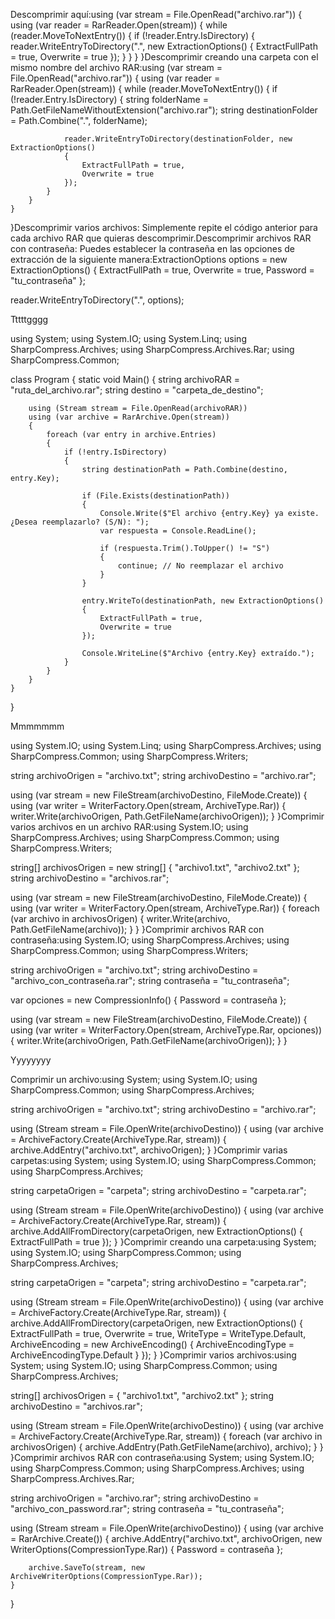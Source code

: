 Descomprimir aquí:using (var stream = File.OpenRead("archivo.rar"))
{
    using (var reader = RarReader.Open(stream))
    {
        while (reader.MoveToNextEntry())
        {
            if (!reader.Entry.IsDirectory)
            {
                reader.WriteEntryToDirectory(".", new ExtractionOptions()
                {
                    ExtractFullPath = true,
                    Overwrite = true
                });
            }
        }
    }
}Descomprimir creando una carpeta con el mismo nombre del archivo RAR:using (var stream = File.OpenRead("archivo.rar"))
{
    using (var reader = RarReader.Open(stream))
    {
        while (reader.MoveToNextEntry())
        {
            if (!reader.Entry.IsDirectory)
            {
                string folderName = Path.GetFileNameWithoutExtension("archivo.rar");
                string destinationFolder = Path.Combine(".", folderName);

                reader.WriteEntryToDirectory(destinationFolder, new ExtractionOptions()
                {
                    ExtractFullPath = true,
                    Overwrite = true
                });
            }
        }
    }
}Descomprimir varios archivos: Simplemente repite el código anterior para cada archivo RAR que quieras descomprimir.Descomprimir archivos RAR con contraseña: Puedes establecer la contraseña en las opciones de extracción de la siguiente manera:ExtractionOptions options = new ExtractionOptions()
{
    ExtractFullPath = true,
    Overwrite = true,
    Password = "tu_contraseña"
};

reader.WriteEntryToDirectory(".", options);


Tttttgggg

using System;
using System.IO;
using System.Linq;
using SharpCompress.Archives;
using SharpCompress.Archives.Rar;
using SharpCompress.Common;

class Program
{
    static void Main()
    {
        string archivoRAR = "ruta_del_archivo.rar";
        string destino = "carpeta_de_destino";

        using (Stream stream = File.OpenRead(archivoRAR))
        using (var archive = RarArchive.Open(stream))
        {
            foreach (var entry in archive.Entries)
            {
                if (!entry.IsDirectory)
                {
                    string destinationPath = Path.Combine(destino, entry.Key);

                    if (File.Exists(destinationPath))
                    {
                        Console.Write($"El archivo {entry.Key} ya existe. ¿Desea reemplazarlo? (S/N): ");
                        var respuesta = Console.ReadLine();

                        if (respuesta.Trim().ToUpper() != "S")
                        {
                            continue; // No reemplazar el archivo
                        }
                    }

                    entry.WriteTo(destinationPath, new ExtractionOptions()
                    {
                        ExtractFullPath = true,
                        Overwrite = true
                    });

                    Console.WriteLine($"Archivo {entry.Key} extraído.");
                }
            }
        }
    }
}



Mmmmmmm

using System.IO;
using System.Linq;
using SharpCompress.Archives;
using SharpCompress.Common;
using SharpCompress.Writers;

string archivoOrigen = "archivo.txt";
string archivoDestino = "archivo.rar";

using (var stream = new FileStream(archivoDestino, FileMode.Create))
{
    using (var writer = WriterFactory.Open(stream, ArchiveType.Rar))
    {
        writer.Write(archivoOrigen, Path.GetFileName(archivoOrigen));
    }
}Comprimir varios archivos en un archivo RAR:using System.IO;
using SharpCompress.Archives;
using SharpCompress.Common;
using SharpCompress.Writers;

string[] archivosOrigen = new string[] { "archivo1.txt", "archivo2.txt" };
string archivoDestino = "archivos.rar";

using (var stream = new FileStream(archivoDestino, FileMode.Create))
{
    using (var writer = WriterFactory.Open(stream, ArchiveType.Rar))
    {
        foreach (var archivo in archivosOrigen)
        {
            writer.Write(archivo, Path.GetFileName(archivo));
        }
    }
}Comprimir archivos RAR con contraseña:using System.IO;
using SharpCompress.Archives;
using SharpCompress.Common;
using SharpCompress.Writers;

string archivoOrigen = "archivo.txt";
string archivoDestino = "archivo_con_contraseña.rar";
string contraseña = "tu_contraseña";

var opciones = new CompressionInfo()
{
    Password = contraseña
};

using (var stream = new FileStream(archivoDestino, FileMode.Create))
{
    using (var writer = WriterFactory.Open(stream, ArchiveType.Rar, opciones))
    {
        writer.Write(archivoOrigen, Path.GetFileName(archivoOrigen));
    }
}


Yyyyyyyy

Comprimir un archivo:using System;
using System.IO;
using SharpCompress.Common;
using SharpCompress.Archives;

string archivoOrigen = "archivo.txt";
string archivoDestino = "archivo.rar";

using (Stream stream = File.OpenWrite(archivoDestino))
{
    using (var archive = ArchiveFactory.Create(ArchiveType.Rar, stream))
    {
        archive.AddEntry("archivo.txt", archivoOrigen);
    }
}Comprimir varias carpetas:using System;
using System.IO;
using SharpCompress.Common;
using SharpCompress.Archives;

string carpetaOrigen = "carpeta";
string archivoDestino = "carpeta.rar";

using (Stream stream = File.OpenWrite(archivoDestino))
{
    using (var archive = ArchiveFactory.Create(ArchiveType.Rar, stream))
    {
        archive.AddAllFromDirectory(carpetaOrigen, new ExtractionOptions()
        {
            ExtractFullPath = true
        });
    }
}Comprimir creando una carpeta:using System;
using System.IO;
using SharpCompress.Common;
using SharpCompress.Archives;

string carpetaOrigen = "carpeta";
string archivoDestino = "carpeta.rar";

using (Stream stream = File.OpenWrite(archivoDestino))
{
    using (var archive = ArchiveFactory.Create(ArchiveType.Rar, stream))
    {
        archive.AddAllFromDirectory(carpetaOrigen, new ExtractionOptions()
        {
            ExtractFullPath = true,
            Overwrite = true,
            WriteType = WriteType.Default,
            ArchiveEncoding = new ArchiveEncoding()
            {
                ArchiveEncodingType = ArchiveEncodingType.Default
            }
        });
    }
}Comprimir varios archivos:using System;
using System.IO;
using SharpCompress.Common;
using SharpCompress.Archives;

string[] archivosOrigen = { "archivo1.txt", "archivo2.txt" };
string archivoDestino = "archivos.rar";

using (Stream stream = File.OpenWrite(archivoDestino))
{
    using (var archive = ArchiveFactory.Create(ArchiveType.Rar, stream))
    {
        foreach (var archivo in archivosOrigen)
        {
            archive.AddEntry(Path.GetFileName(archivo), archivo);
        }
    }
}Comprimir archivos RAR con contraseña:using System;
using System.IO;
using SharpCompress.Common;
using SharpCompress.Archives;
using SharpCompress.Archives.Rar;

string archivoOrigen = "archivo.rar";
string archivoDestino = "archivo_con_password.rar";
string contraseña = "tu_contraseña";

using (Stream stream = File.OpenWrite(archivoDestino))
{
    using (var archive = RarArchive.Create())
    {
        archive.AddEntry("archivo.txt", archivoOrigen, new WriterOptions(CompressionType.Rar))
        {
            Password = contraseña
        };

        archive.SaveTo(stream, new ArchiveWriterOptions(CompressionType.Rar));
    }
}